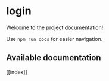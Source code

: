 # login

Welcome to the project documentation!

Use `npm run docs` for easier navigation.

## Available documentation

[[index]]
